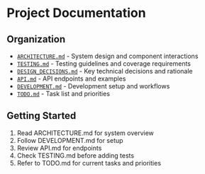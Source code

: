 # Project Documentation

## Organization

- [`ARCHITECTURE.md`](ARCHITECTURE.md) - System design and component interactions
- [`TESTING.md`](TESTING.md) - Testing guidelines and coverage requirements
- [`DESIGN_DECISIONS.md`](DESIGN_DECISIONS.md) - Key technical decisions and rationale
- [`API.md`](API.md) - API endpoints and examples
- [`DEVELOPMENT.md`](DEVELOPMENT.md) - Development setup and workflows
- [`TODO.md`](TODO.md) - Task list and priorities

## Getting Started

1. Read ARCHITECTURE.md for system overview
2. Follow DEVELOPMENT.md for setup
3. Review API.md for endpoints
4. Check TESTING.md before adding tests
5. Refer to TODO.md for current tasks and priorities
